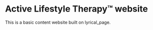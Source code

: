 Active Lifestyle Therapy&trade; website
===========

This is a basic content website built on lyrical_page.
